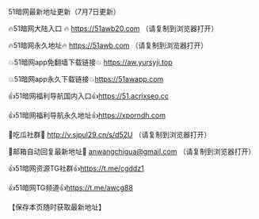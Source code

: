 51暗网最新地址更新（7月7日更新）

🔥51暗网大陆入口 🔥 https://51awb20.com （请复制到浏览器打开）

🔥51暗网永久地址🔥  https://51awb.com （请复制到浏览器打开）

💥51暗网app免翻墙下载链接💥 https://aw.yursyji.top

💥51暗网app永久下载链接💥https://51awapp.com

👍51暗网福利导航国内入口👍https://51.acrixseo.cc

👍51暗网福利导航永久地址👍https://xporndh.com

💋吃瓜社群💋  http://v.sjpul29.cn/s/d52U （请复制到浏览器打开）

💋邮箱自动回复最新地址💋 anwangchigua@gmail.com （请复制到浏览器打开）

👍51暗网资源TG社群👍https://t.me/cgddz1

👍51暗网TG频道👍https://t.me/awcg88

 【保存本页随时获取最新地址】
